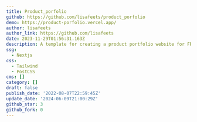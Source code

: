 ```yaml
---
title: Product_porfolio
github: https://github.com/lisafeets/product_porfolio
demo: https://product-porfolio.vercel.app/
author: lisafeets
author_link: https://github.com/lisafeets
date: 2023-11-29T01:56:31.163Z
description: A template for creating a product portfolio website for FREE!
ssg:
  - Nextjs
css:
  - Tailwind
  - PostCSS
cms: []
category: []
draft: false
publish_date: '2022-08-07T22:59:45Z'
update_date: '2024-06-09T21:00:29Z'
github_star: 3
github_fork: 0
---
```

